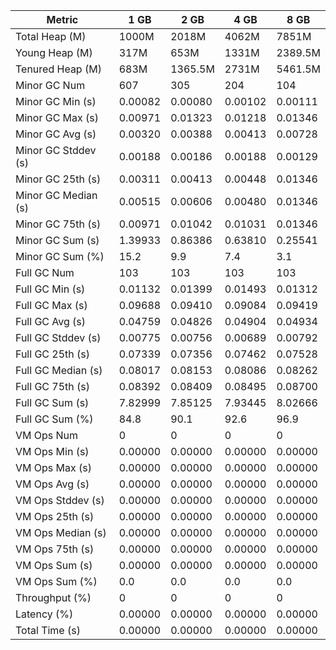 | Metric | 1 GB | 2 GB | 4 GB | 8 GB |
|------|----|----|----|----|
| Total Heap (M) | 1000M | 2018M | 4062M | 7851M |
| Young Heap (M) | 317M | 653M | 1331M | 2389.5M |
| Tenured Heap (M) | 683M | 1365.5M | 2731M | 5461.5M |
| Minor GC Num | 607 | 305 | 204 | 104 |
| Minor GC Min (s) | 0.00082 | 0.00080 | 0.00102 | 0.00111 |
| Minor GC Max (s) | 0.00971 | 0.01323 | 0.01218 | 0.01346 |
| Minor GC Avg (s) | 0.00320 | 0.00388 | 0.00413 | 0.00728 |
| Minor GC Stddev (s) | 0.00188 | 0.00186 | 0.00188 | 0.00129 |
| Minor GC 25th (s) | 0.00311 | 0.00413 | 0.00448 | 0.01346 |
| Minor GC Median (s) | 0.00515 | 0.00606 | 0.00480 | 0.01346 |
| Minor GC 75th (s) | 0.00971 | 0.01042 | 0.01031 | 0.01346 |
| Minor GC Sum (s) | 1.39933 | 0.86386 | 0.63810 | 0.25541 |
| Minor GC Sum (%) | 15.2 | 9.9 | 7.4 | 3.1 |
| Full GC Num | 103 | 103 | 103 | 103 |
| Full GC Min (s) | 0.01132 | 0.01399 | 0.01493 | 0.01312 |
| Full GC Max (s) | 0.09688 | 0.09410 | 0.09084 | 0.09419 |
| Full GC Avg (s) | 0.04759 | 0.04826 | 0.04904 | 0.04934 |
| Full GC Stddev (s) | 0.00775 | 0.00756 | 0.00689 | 0.00792 |
| Full GC 25th (s) | 0.07339 | 0.07356 | 0.07462 | 0.07528 |
| Full GC Median (s) | 0.08017 | 0.08153 | 0.08086 | 0.08262 |
| Full GC 75th (s) | 0.08392 | 0.08409 | 0.08495 | 0.08700 |
| Full GC Sum (s) | 7.82999 | 7.85125 | 7.93445 | 8.02666 |
| Full GC Sum (%) | 84.8 | 90.1 | 92.6 | 96.9 |
| VM Ops Num | 0 | 0 | 0 | 0 |
| VM Ops Min (s) | 0.00000 | 0.00000 | 0.00000 | 0.00000 |
| VM Ops Max (s) | 0.00000 | 0.00000 | 0.00000 | 0.00000 |
| VM Ops Avg (s) | 0.00000 | 0.00000 | 0.00000 | 0.00000 |
| VM Ops Stddev (s) | 0.00000 | 0.00000 | 0.00000 | 0.00000 |
| VM Ops 25th (s) | 0.00000 | 0.00000 | 0.00000 | 0.00000 |
| VM Ops Median (s) | 0.00000 | 0.00000 | 0.00000 | 0.00000 |
| VM Ops 75th (s) | 0.00000 | 0.00000 | 0.00000 | 0.00000 |
| VM Ops Sum (s) | 0.00000 | 0.00000 | 0.00000 | 0.00000 |
| VM Ops Sum (%) | 0.0 | 0.0 | 0.0 | 0.0 |
| Throughput (%) | 0 | 0 | 0 | 0 |
| Latency (%) | 0.00000 | 0.00000 | 0.00000 | 0.00000 |
| Total Time (s) | 0.00000 | 0.00000 | 0.00000 | 0.00000 |
